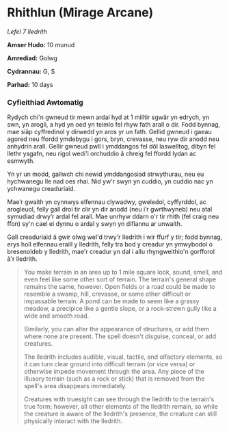 # Rhithlun (Mirage Arcane)

*Lefel 7 lledrith*

**Amser Hudo:** 10 munud

**Amrediad:** Golwg

**Cydrannau:** G, S

**Parhad:** 10 days

### Cyfieithiad Awtomatig

Rydych chi'n gwneud tir mewn ardal hyd at 1 milltir sgwâr yn edrych, yn swn, yn arogli, a hyd yn oed yn teimlo fel rhyw fath arall o dir. Fodd bynnag, mae siâp cyffredinol y dirwedd yn aros yr un fath. Gellid gwneud i gaeau agored neu ffordd ymdebygu i gors, bryn, crevasse, neu ryw dir anodd neu anhydrin arall. Gellir gwneud pwll i ymddangos fel dôl laswelltog, dibyn fel llethr ysgafn, neu rigol wedi'i orchuddio â chreig fel ffordd lydan ac esmwyth.

Yn yr un modd, gallwch chi newid ymddangosiad strwythurau, neu eu hychwanegu lle nad oes rhai. Nid yw'r swyn yn cuddio, yn cuddio nac yn ychwanegu creaduriaid.

Mae’r gwaith yn cynnwys elfennau clywadwy, gweledol, cyffyrddol, ac arogleuol, felly gall droi tir clir yn dir anodd (neu i’r gwrthwyneb) neu atal symudiad drwy’r ardal fel arall. Mae unrhyw ddarn o'r tir rhith (fel craig neu ffon) sy'n cael ei dynnu o ardal y swyn yn diflannu ar unwaith.

Gall creaduriaid â gwir olwg wel'd trwy'r lledrith i wir ffurf y tir; fodd bynnag, erys holl elfennau eraill y lledrith, felly tra bod y creadur yn ymwybodol o bresenoldeb y lledrith, mae'r creadur yn dal i allu rhyngweithio'n gorfforol â'r lledrith.

>  You make terrain in an area up to 1 mile square look, sound, smell, and even feel like some other sort of terrain. The terrain's general shape remains the same, however. Open fields or a road could be made to resemble a swamp, hill, crevasse, or some other difficult or impassable terrain. A pond can be made to seem like a grassy meadow, a precipice like a gentle slope, or a rock-strewn gully like a wide and smooth road.
>  
>  Similarly, you can alter the appearance of structures, or add them where none are present. The spell doesn't disguise, conceal, or add creatures.
>  
>  The lledrith includes audible, visual, tactile, and olfactory elements, so it can turn clear ground into difficult terrain (or vice versa) or otherwise impede movement through the area. Any piece of the illusory terrain (such as a rock or stick) that is removed from the spell's area disappears immediately.
>  
>  Creatures with truesight can see through the lledrith to the terrain's true form; however, all other elements of the lledrith remain, so while the creature is aware of the lledrith's presence, the creature can still physically interact with the lledrith.